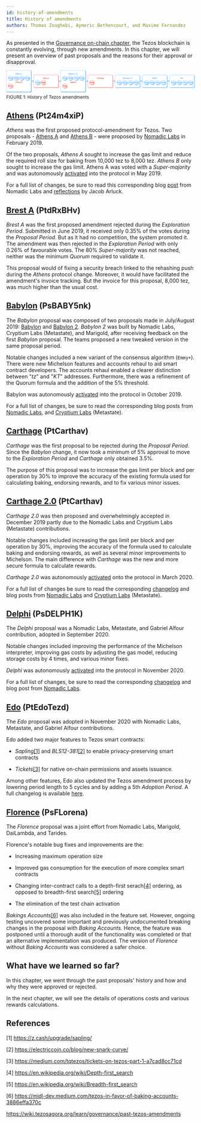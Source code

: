```yaml
---
id: history-of-amendments
title: History of amendments
authors: Thomas Zoughebi, Aymeric Bethencourt, and Maxime Fernandez
---
```


As presented in the [Governance on-chain chapter](/tezos-basics/governance-on-chain), the Tezos blockchain is constantly evolving, through new amendments. In this chapter, we will present an overview of past proposals and the reasons for their approval or disapproval.

![](../../static/img/tezos-basics/history_of_tezos_amendement.svg)
<small className="figure">FIGURE 1: History of Tezos amendments</small>

## [Athens](https://www.tezosagora.org/proposal/1) (Pt24m4xiP)
*Athens* was the first proposed protocol-amendment for Tezos. Two proposals - [Athens A](https://www.tezosagora.org/proposal/1) and [Athens B](https://forum.tezosagora.org/t/athens-b-psd1ynubh/33) - were proposed by [Nomadic Labs](https://blog.nomadic-labs.com/athens-our-proposals-for-the-first-voted-amendment.html) in February 2019.

Of the two proposals, _Athens A_ sought to increase the gas limit and reduce the required roll size for baking from 10,000 tez to 8,000 tez. _Athens B_ only sought to increase the gas limit. Athens A was voted with a _Super-majority_ and was autonomously [activated](https://twitter.com/TezosAgoraBot/status/1133901612790034432?s=20) into the protocol in May 2019.

For a full list of changes, be sure to read this corresponding blog [post](https://blog.nomadic-labs.com/athens-proposals-injected.html) from Nomadic Labs and [reflections](https://medium.com/tqtezos/reflecting-on-athens-the-first-self-amendment-of-tezos-4791ab3b1de1) by Jacob Arluck. 

## [Brest A](https://www.tezosagora.org/proposal/3) (PtdRxBHv)
*Brest A* was the first proposed amendment rejected during the _Exploration Period_. Submitted in June 2019, it received only 0.35% of the votes during the _Proposal Period_. But as it had no competition, the system promoted it. The amendment was then rejected in the _Exploration Period_ with only 0.26% of favourable votes. The 80% _Super-majority_ was not reached, neither was the minimum _Quorum_ required to validate it.

This proposal would of fixing a security breach linked to the rehashing push during the _Athens_ protocol change. Moreover, it would have facilitated the amendment's invoice tracking. But the invoice for this proposal, 8,000 tez, was much higher than the usual cost.

## [Babylon](https://www.tezosagora.org/proposal/5) (PsBABY5nk)
The *Babylon* proposal was composed of two proposals made in July/August 2019: [Babylon](https://www.tezosagora.org/proposal/4) and [Babylon 2](https://www.tezosagora.org/proposal/5). *Babylon 2* was built by Nomadic Labs, Cryptium Labs (Metastate), and Marigold, after receiving feedback on the first _Babylon_ proposal. The teams proposed a new tweaked version in the same proposal period.

Notable changes included a new variant of the consensus algorithm (`Emmy+`). There were new Michelson features and accounts rehaul to aid smart contract developers. The accounts rehaul enabled a clearer distinction between "_tz_" and "_KT_" addresses. Furthermore, there was a refinement of the Quorum formula and the addition of the 5% threshold.

Babylon was autonomously [activated](https://twitter.com/adrian_brink/status/1185137422432161792?s=20) into the protocol in October 2019.

For a full list of changes, be sure to read the corresponding blog posts from [Nomadic Labs](https://blog.nomadic-labs.com/babylon-proposal-injected.html), and [Cryptium Labs](https://medium.com/metastatedev/on-babylon2-0-1-58058d9d2106) (Metastate). 

## [Carthage](https://www.tezosagora.org/proposal/6) (PtCarthav)
*Carthage* was the first proposal to be rejected during the _Proposal Period_. Since the _Babylon_ change, it now took a minimum of 5% approval to move to the _Exploration Period_ and _Carthage_ only obtained 3.5%.

The purpose of this proposal was to increase the gas limit per block and per operation by 30% to improve the accuracy of the existing formula used for calculating baking, endorsing rewards, and to fix various minor issues.

## [Carthage 2.0](https://www.tezosagora.org/proposal/7) (PtCarthav)
*Carthage 2.0* was then proposed and overwhelmingly accepted in December 2019 partly due to the Nomadic Labs and Cryptium Labs (Metastate) contributions.

Notable changes included increasing the gas limit per block and per operation by 30%, improving the accuracy of the formula used to calculate baking and endorsing rewards, as well as several minor improvements to Michelson. The main difference with _Carthage_ was the new and more secure formula to calculate rewards.

*Carthage 2.0* was autonomously [activated](https://twitter.com/tezos/status/1235590757416751105?s=20) onto the protocol in March 2020.

For a full list of changes be sure to read the corresponding [changelog](https://tezos.gitlab.io/protocols/006_carthage.html#changelog) and blog posts from [Nomadic Labs](https://blog.nomadic-labs.com/carthage-changelog-and-testnet.html) and [Cryptium Labs](https://medium.com/metastatedev/updating-the-potential-carthage-proposal-and-resetting-the-carthagenet-test-network-f413a792571f) (Metastate). 

## [Delphi](https://www.tezosagora.org/proposal/8) (PsDELPH1K)
The *Delphi* proposal was a Nomadic Labs, Metastate, and Gabriel Alfour contribution, adopted in September 2020.

Notable changes included improving the performance of the Michelson interpreter, improving gas costs by adjusting the gas model, reducing storage costs by 4 times, and various minor fixes.

*Delphi* was autonomously [activated](https://twitter.com/tezos/status/1326877616322859009?s=20) into the protocol in November 2020.

For a full list of changes, be sure to read the corresponding [changelog](https://blog.nomadic-labs.com/delphi-changelog.html#007-delphi-changelog) and blog post from [Nomadic Labs](https://blog.nomadic-labs.com/delphi-official-release.html).

## [Edo](https://www.tezosagora.org/proposal/9) (PtEdoTezd)
The *Edo* proposal was adopted in November 2020 with Nomadic Labs, Metastate, and Gabriel Alfour contributions.

Edo added two major features to Tezos smart contracts:

* *Sapling*[[1]](/tezos-basics/history-of-amendments#references) and *BLS12-381*[[2]](/tezos-basics/history-of-amendments#references) to enable privacy-preserving smart contracts

* *Tickets*[[3]](/tezos-basics/history-of-amendments#references) for native on-chain permissions and assets issuance.

Among other features, Edo also updated the Tezos amendment process by lowering period length to 5 cycles and by adding a 5th *Adoption Period*. A full changelog is available [here](https://tezos.gitlab.io/protocols/008_edo.html).

## [Florence](https://www.tezosagora.org/proposal/11) (PsFLorena)
The *Florence* proposal was a joint effort from Nomadic Labs, Marigold, DaiLambda, and Tarides.

Florence's notable bug fixes and improvements are the:

* Increasing maximum operation size

* Improved gas consumption for the execution of more complex smart contracts

* Changing inter-contract calls to a depth-first serach[[4]](/tezos-basics/history-of-amendments#references) ordering, as opposed to breadth-first search[[5]](/tezos-basics/history-of-amendments#references) ordering

* The elimination of the test chain activation
  
*Bakings Accounts*[[6]](/tezos-basics/history-of-amendments#references) was also included in the feature set. However, ongoing testing uncovered some important and previously undocumented breaking changes in the proposal with *Baking Accounts*. Hence, the feature was postponed until a thorough audit of the functionality was completed or that an alternative implementation was produced. The version of *Florence* without *Baking Accounts* was considered a safer choice.

## What have we learned so far?
In this chapter, we went through the past proposals' history and how and why they were approved or rejected.

In the next chapter, we will see the details of operations costs and various rewards calculations.

## References 

[1] https://z.cash/upgrade/sapling/

[2] https://electriccoin.co/blog/new-snark-curve/

[3] https://medium.com/tqtezos/tickets-on-tezos-part-1-a7cad8cc71cd

[4] https://en.wikipedia.org/wiki/Depth-first_search

[5] https://en.wikipedia.org/wiki/Breadth-first_search

[6] https://midl-dev.medium.com/tezos-in-favor-of-baking-accounts-3886effa370c

https://wiki.tezosagora.org/learn/governance/past-tezos-amendments
